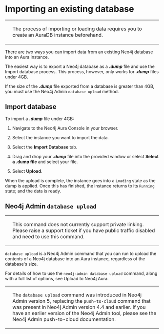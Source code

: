 <div>

<div>

# Importing an existing database

</div>

<div>

<div>

<div>

<div>

<table>
<tbody><tr>
<td>
<i></i>
</td>
<td>
<div>
<p>The process of importing or loading data requires you to <a>create an AuraDB instance</a> beforehand.</p>
</div>
</td>
</tr>
</tbody></table>

</div>

</div>

<div>

There are two ways you can import data from an existing Neo4j database
into an Aura instance.

</div>

<div>

The easiest way is to export a Neo4j database as a ***.dump*** file and
use the Import database process. This process, however, only works for
***.dump*** files under 4GB.

</div>

<div>

If the size of the ***.dump*** file exported from a database is greater
than 4GB, you must use the Neo4j Admin `database upload` method.

</div>

</div>

</div>

<div>

## Import database

<div>

<div>

To import a ***.dump*** file under 4GB:

</div>

<div>

1.  Navigate to the Neo4j Aura Console in your browser.

2.  Select the instance you want to import the data.

3.  Select the **Import Database** tab.

4.  Drag and drop your ***.dump*** file into the provided window or
    select **Select a .dump file** and select your file.

5.  Select **Upload**.

</div>

<div>

When the upload is complete, the instance goes into a `Loading` state as
the dump is applied. Once this has finished, the instance returns to its
`Running` state; and the data is ready.

</div>

</div>

</div>

<div>

## Neo4j Admin `database upload`

<div>

<div>

<div>

<table>
<tbody><tr>
<td>
<i></i>
</td>
<td>
<div>
<p>This command does not currently support <a>private linking</a>. Please <a>raise a support ticket</a> if you have public traffic disabled and need to use this command.</p>
</div>
</td>
</tr>
</tbody></table>

</div>

</div>

<div>

`database upload` is a Neo4j Admin command that you can run to upload
the contents of a Neo4j database into an Aura instance, regardless of
the database's size.

</div>

<div>

For details of how to use the `neo4j-admin database upload` command,
along with a full list of options, see Upload to Neo4j Aura.

</div>

<div>

<div>

<table>
<tbody><tr>
<td>
<i></i>
</td>
<td>
<div>
<p>The <code>database upload</code> command was introduced in Neo4j Admin version 5, replacing the <code>push-to-cloud</code> command that was present in Neo4j Admin version 4.4 and earlier. If you have an earlier version of the Neo4j Admin tool, please see the <a>Neo4j Admin push-to-cloud documentation</a>.</p>
</div>
</td>
</tr>
</tbody></table>

</div>

</div>

</div>

</div>

</div>

